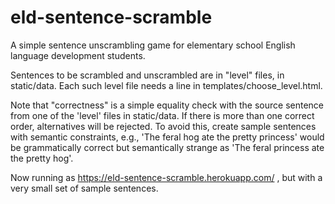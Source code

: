 # eld-sentence-scramble
A simple sentence unscrambling game 
for elementary school  English language 
development students.

Sentences to be scrambled and unscrambled are in 
"level" files, in static/data.  Each such level 
file needs a line in templates/choose_level.html. 

Note that "correctness" is a simple equality 
check with the source
sentence from one of the 'level' 
files in static/data.  If there is
more than one correct order, alternatives 
will be rejected.  To
avoid this, create sample sentences with 
semantic constraints, e.g.,
'The feral hog ate the pretty princess' 
would be grammatically
correct but semantically strange as 
'The feral princess ate the pretty hog'.

Now running as https://eld-sentence-scramble.herokuapp.com/ , 
but with a very small set of sample sentences. 
